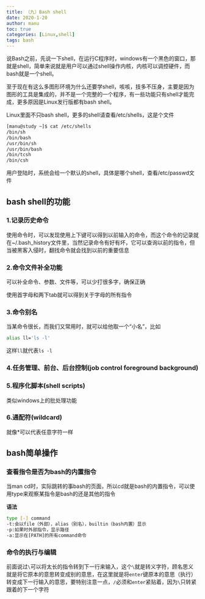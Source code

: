 ```yaml
---
title: （九）Bash shell
date: 2020-1-20
author: manu
toc: true
categories: [Linux,shell]
tags: bash
---
```


说Bash之前，先说一下shell，在运行C程序时，windows有一个黑色的窗口，那就是shell，简单来说就是用户可以通过shell操作内核，内核可以调控硬件，而bash就是一个shell。

<!-- more -->

至于现在有这么多图形环境为什么还要学shell，咳咳，技多不压身，主要是因为图形的工具是集成的，并不是一个完整的一个程序，有一些功能只有shell才能完成，更多原因是Linux发行版都有bash shell。

Linux里面不只bash shell，更多的shell请查看/etc/shells，这是个文件

```bash
[manu@study ~]$ cat /etc/shells
/bin/sh
/bin/bash
/usr/bin/sh
/usr/bin/bash
/bin/tcsh
/bin/csh
```

用户登陆时，系统会给一个默认的shell，具体是哪个shell，查看/etc/passwd文件

## bash shell的功能

### 1.记录历史命令

使用命令时，可以发现使用上下键可以得到以前输入的命令，而这个命令的记录就在~/.bash_history文件里，当然记录命令有好有坏，它可以查询以前的指令，但当被黑客入侵时，翻找命令就会找到以前的重要信息

### 2.命令文件补全功能

可以补全命令、参数、文件等，可以少打很多字，确保正确

使用首字母和两下tab就可以得到关于字母的所有指令

### 3.命令别名

当某命令很长，而我们又常用时，就可以给他取一个“小名”，比如

```bash
alias ll='ls -l'
```

这样`ll`就代表`ls -l`

### 4.任务管理、前台、后台控制(job control foreground background)

### 5.程序化脚本(shell scripts)

类似windows上的批处理功能

### 6.通配符(wildcard)

就像*可以代表任意字符一样

## bash简单操作

### 查看指令是否为bash的内置指令

当man cd时，实际跳转的事bash的页面，所以cd就是bash的内置指令，可以使用type来观察某指令是bash的还是其他的指令

**语法**

``` bash
type [-] command
-t:会以file（外部），alias（别名），builtin（bash内置）显示
-p:如果时外部指令，显示路径
-a:显示在[PATH]的所有command命令
```

### 命令的执行与编辑

前面说过`\`可以将太长的指令转到下一行来输入，这个`\`就是转义字符，顾名思义就是将它原本的意思转变成别的意思，在这里就是将`enter`键原本的意思（执行）转变成下一行输入的意思，要特别注意一点，`/`必须和`enter`紧贴着，因为`\`只转紧跟着的下一个字符

